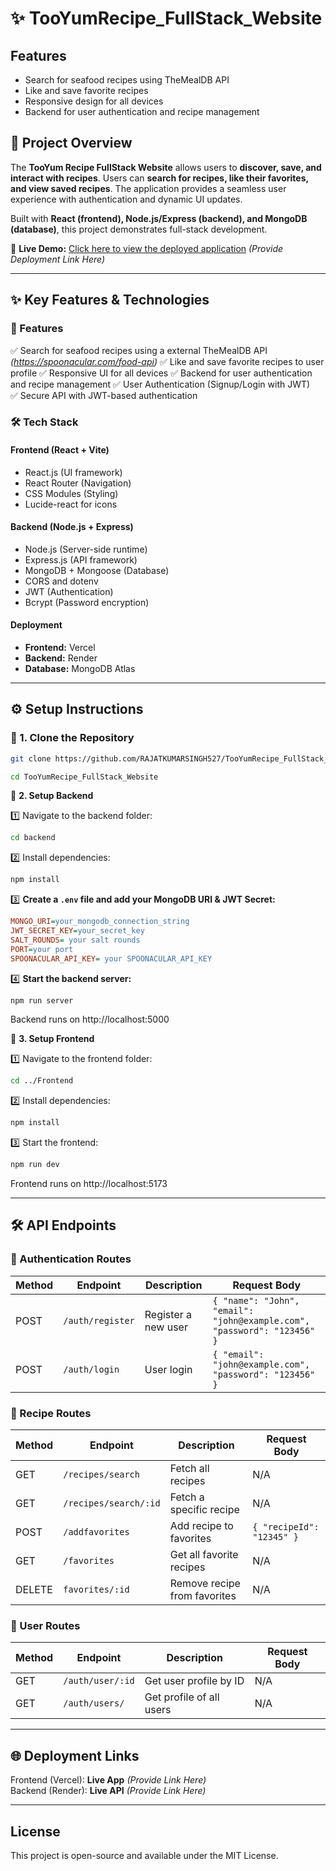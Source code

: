 # ✨ TooYumRecipe_FullStack_Website


## Features

- Search for seafood recipes using TheMealDB API
- Like and save favorite recipes
- Responsive design for all devices
- Backend for user authentication and recipe management

## 🌟 Project Overview  
The **TooYum Recipe FullStack Website** allows users to **discover, save, and interact with recipes**. Users can **search for recipes, like their favorites, and view saved recipes**. The application provides a seamless user experience with authentication and dynamic UI updates.

Built with **React (frontend), Node.js/Express (backend), and MongoDB (database)**, this project demonstrates full-stack development.  

🔗 **Live Demo:** [Click here to view the deployed application](#) *(Provide Deployment Link Here)*  

---

## ✨ Key Features & Technologies  


### 🌟 Features  
✅ Search for seafood recipes using a external TheMealDB API *(https://spoonacular.com/food-api)*
✅ Like and save favorite recipes to user profile
✅ Responsive UI for all devices
✅ Backend for user authentication and recipe management
✅ User Authentication (Signup/Login with JWT)  
✅ Secure API with JWT-based authentication  

### 🛠️ Tech Stack  
#### **Frontend (React + Vite)**
- React.js (UI framework)
- React Router (Navigation)
- CSS Modules (Styling)
- Lucide-react for icons

#### **Backend (Node.js + Express)**
- Node.js (Server-side runtime)
- Express.js (API framework)
- MongoDB + Mongoose (Database)
- CORS and dotenv
- JWT (Authentication)
- Bcrypt (Password encryption)

#### **Deployment**
- **Frontend:** Vercel  
- **Backend:** Render  
- **Database:** MongoDB Atlas  

---

## ⚙️ Setup Instructions  

### 🔹 1. Clone the Repository  
```bash
git clone https://github.com/RAJATKUMARSINGH527/TooYumRecipe_FullStack_Website.git

cd TooYumRecipe_FullStack_Website
```

🔹 **2. Setup Backend**

1️⃣ Navigate to the backend folder:
```bash
cd backend
```

2️⃣ Install dependencies:
```bash
npm install
```

3️⃣ **Create a `.env` file and add your MongoDB URI & JWT Secret:**
```ini
MONGO_URI=your_mongodb_connection_string
JWT_SECRET_KEY=your_secret_key
SALT_ROUNDS= your salt rounds
PORT=your port
SPOONACULAR_API_KEY= your SPOONACULAR_API_KEY
```

4️⃣ **Start the backend server:**
```bash
npm run server
```
Backend runs on http://localhost:5000

🔹 **3. Setup Frontend**

1️⃣ Navigate to the frontend folder:
```bash
cd ../Frontend
```

2️⃣ Install dependencies:
```bash
npm install
```

3️⃣ Start the frontend:
```bash
npm run dev
```
Frontend runs on http://localhost:5173

---

## 🛠️ API Endpoints  

### 🔹 Authentication Routes
| Method | Endpoint | Description | Request Body |
|--------|---------|-------------|--------------|
| POST | `/auth/register` | Register a new user | `{ "name": "John", "email": "john@example.com", "password": "123456" }` |
| POST | `/auth/login` | User login | `{ "email": "john@example.com", "password": "123456" }` |

### 🔹 Recipe Routes
| Method | Endpoint | Description | Request Body |
|--------|---------|-------------|--------------|
| GET | `/recipes/search` | Fetch all recipes | N/A |
| GET | `/recipes/search/:id` | Fetch a specific recipe | N/A |
| POST | `/addfavorites` | Add recipe to favorites | `{ "recipeId": "12345" }` |
| GET | `/favorites` | Get all favorite recipes | N/A |
| DELETE | `favorites/:id` | Remove recipe from favorites | N/A |

### 🔹 User Routes
| Method | Endpoint | Description | Request Body |
|--------|---------|-------------|--------------|
| GET | `/auth/user/:id` | Get user profile by ID | N/A |
| GET | `/auth/users/` | Get profile of all users | N/A |

---

## 🌐 Deployment Links

Frontend (Vercel): **Live App** *(Provide Link Here)*  
Backend (Render): **Live API** *(Provide Link Here)*  

---

## License
This project is open-source and available under the MIT License.

